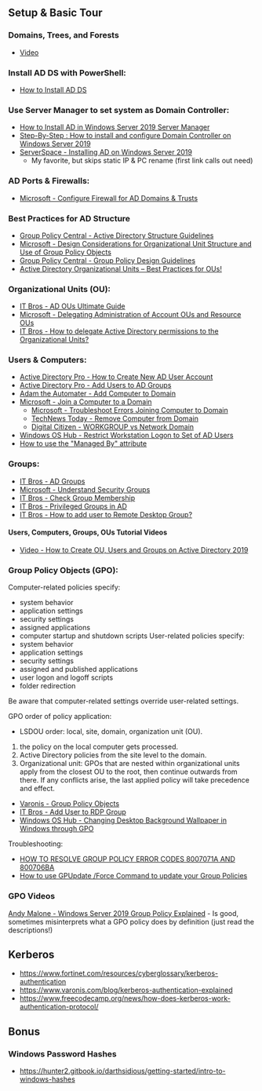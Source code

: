 ## Setup & Basic Tour

### Domains, Trees, and Forests
- [Video](https://www.youtube.com/watch?v=7xOUsirYLYU&ab_channel=JohnChristopher)

### Install AD DS with PowerShell: 
- [How to Install AD DS](https://learn.microsoft.com/en-us/windows-server/identity/ad-ds/deploy/install-active-directory-domain-services--level-100-)

### Use Server Manager to set system as Domain Controller:
- [How to Install AD in Windows Server 2019 Server Manager](https://petri.com/how-to-install-active-directory-in-windows-server-2019-server-manager/)
- [Step-By-Step : How to install and configure Domain Controller on Windows Server 2019](https://www.virtualgyanis.com/post/step-by-step-how-to-install-and-configure-domain-controller-on-windows-server-2019)
- [ServerSpace - Installing AD on Windows Server 2019](https://serverspace.io/support/help/installing-active-directory-on-windows-server-2019/)
    - My favorite, but skips static IP & PC rename (first link calls out need)

### AD Ports & Firewalls:
- [Microsoft - Configure Firewall for AD Domains & Trusts](https://learn.microsoft.com/en-us/troubleshoot/windows-server/identity/config-firewall-for-ad-domains-and-trusts)

### Best Practices for AD Structure

- [Group Policy Central - Active Directory Structure Guidelines](https://www.grouppolicy.biz/2010/07/best-practice-active-directory-structure-guidelines-part-1/)
- [Microsoft - Design Considerations for Organizational Unit Structure and Use of Group Policy Objects](https://learn.microsoft.com/en-us/previous-versions/windows/it-pro/windows-server-2003/cc785903(v=ws.10)?redirectedfrom=MSDN)
- [Group Policy Central - Group Policy Design Guidelines](https://www.grouppolicy.biz/2010/07/best-practice-group-policy-design-guidelines-part-2/)
- [Active Directory Organizational Units – Best Practices for OUs!](https://www.tenfold-security.com/en/organizational-unit/)

### Organizational Units (OU):
- [IT Bros - AD OUs Ultimate Guide](https://theitbros.com/active-directory-organizational-unit-ou/)
- [Microsoft - Delegating Administration of Account OUs and Resource OUs](https://learn.microsoft.com/en-us/windows-server/identity/ad-ds/plan/delegating-administration-of-account-ous-and-resource-ous?source=recommendations)
- [IT Bros - How to delegate Active Directory permissions to the Organizational Units?](https://theitbros.com/active-directory-organizational-unit-ou/#How_to_delegate_Active_Directory_permissions_to_the_Organizational_Units)

### Users & Computers:
- [Active Directory Pro - How to Create New AD User Account](https://activedirectorypro.com/how-to-create-a-new-active-directory-user-account/)
- [Active Directory Pro - Add Users to AD Groups](https://activedirectorypro.com/add-users-to-active-directory-groups/)
- [Adam the Automater - Add Computer to Domain](https://adamtheautomator.com/add-computer-to-domain/)
- [Microsoft - Join a Computer to a Domain](https://learn.microsoft.com/en-us/windows-server/identity/ad-fs/deployment/join-a-computer-to-a-domain)
    - [Microsoft - Troubleshoot Errors Joining Computer to Domain](https://learn.microsoft.com/en-us/troubleshoot/windows-server/identity/troubleshoot-errors-join-computer-to-domain)
    - [TechNews Today - Remove Computer from Domain](https://www.technewstoday.com/remove-computer-from-domain/)
    - [Digital Citizen - WORKGROUP vs Network Domain](https://www.digitalcitizen.life/workgroup-windows/)
- [Windows OS Hub - Restrict Workstation Logon to Set of AD Users](https://woshub.com/restrict-workstation-logon-ad-users/)
- [How to use the "Managed By" attribute](https://itworldjd.wordpress.com/2022/09/28/ad-usage-of-managed-by-attribute/)

### Groups:
- [IT Bros - AD Groups](https://theitbros.com/active-directory-groups/)
- [Microsoft - Understand Security Groups](https://learn.microsoft.com/en-us/windows-server/identity/ad-ds/manage/understand-security-groups)
- [IT Bros - Check Group Membership](https://theitbros.com/check-active-directory-group-membership/)
- [IT Bros - Privileged Groups in AD](https://theitbros.com/managing-privileged-groups-in-active-directory/)
- [IT Bros - How to add user to Remote Desktop Group?](https://theitbros.com/add-user-to-remote-desktop-group/)

#### Users, Computers, Groups, OUs Tutorial Videos
- [Video - How to Create OU, Users and Groups on Active Directory 2019](https://www.youtube.com/watch?v=cETbT22TWEE&ab_channel=MSFTWebCast)

### Group Policy Objects (GPO):  
Computer-related policies specify:
- system behavior
- application settings
- security settings
- assigned applications
- computer startup and shutdown scripts
User-related policies specify:
- system behavior
- application settings
- security settings
- assigned and published applications
- user logon and logoff scripts
- folder redirection

Be aware that computer-related settings override user-related settings.  

GPO order of policy application:
- LSDOU order: local, site, domain, organization unit (OU). 
1. the policy on the local computer gets processed. 
2. Active Directory policies from the site level to the domain. 
3. Organizational unit: GPOs that are nested within organizational units apply from the closest OU to the root, then continue outwards from there. If any conflicts arise, the last applied policy will take precedence and effect. 
- [Varonis - Group Policy Objects](https://www.varonis.com/blog/group-policy-objects)
- [IT Bros - Add User to RDP Group](https://theitbros.com/add-user-to-remote-desktop-group/)
- [Windows OS Hub - Changing Desktop Background Wallpaper in Windows through GPO](https://woshub.com/setting-desktop-wallpapers-background-using-group-policy/)

Troubleshooting:
- [HOW TO RESOLVE GROUP POLICY ERROR CODES 8007071A AND 800706BA](https://cloudcomputing.help/kb/how-to-resolve-group-policy-error-codes-8007071a-and-800706ba/)
- [How to use GPUpdate /Force Command to update your Group Policies](https://lazyadmin.nl/it/gpupdate-force-command/)

### GPO Videos
[Andy Malone - Windows Server 2019 Group Policy Explained](https://www.youtube.com/watch?v=BqAfgquDcj0&ab_channel=AndyMaloneMVP)
    - Is good, sometimes misinterprets what a GPO policy does by definition (just read the descriptions!)

## Kerberos

- https://www.fortinet.com/resources/cyberglossary/kerberos-authentication
- https://www.varonis.com/blog/kerberos-authentication-explained
- https://www.freecodecamp.org/news/how-does-kerberos-work-authentication-protocol/

## Bonus

### Windows Password Hashes
- https://hunter2.gitbook.io/darthsidious/getting-started/intro-to-windows-hashes
